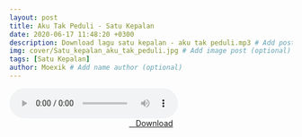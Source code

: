 ```yaml
---
layout: post
title: Aku Tak Peduli - Satu Kepalan
date: 2020-06-17 11:48:20 +0300
description: Download lagu satu kepalan - aku tak peduli.mp3 # Add post description (optional)
img: cover/Satu_kepalan_aku_tak_peduli.jpg # Add image post (optional)
tags: [Satu Kepalan]
author: Moexik # Add name author (optional)
---
```


<audio class='js-player' style="--plyr-color-main: #212121;" controls>
<source src="https://drive.google.com/uc?authuser=0&id=1rTkgo7mCDQGr3Pth7cNqTb_1ZfNsWL_e&export=download" type="audio/mp3">
</audio><br />

<center>
<a href="/dl/akutakpeduli-satukepalan/" ><i class="fa fa-caret-down" aria-hidden="true"></i>&nbsp; &nbsp;Download</a>
</center><br />

